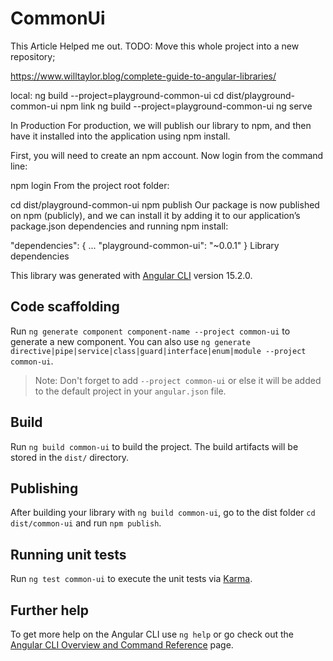 # CommonUi

This Article Helped me out.
TODO: Move this whole project into a new repository;

https://www.willtaylor.blog/complete-guide-to-angular-libraries/

local:
ng build --project=playground-common-ui
cd dist/playground-common-ui
npm link
ng build --project=playground-common-ui
ng serve

In Production
For production, we will publish our library to npm, and then have it installed into the application using npm install.

First, you will need to create an npm account. Now login from the command line:

npm login
From the project root folder:

cd dist/playground-common-ui
npm publish
Our package is now published on npm (publicly), and we can install it by adding it to our application’s package.json dependencies and running npm install:

"dependencies": {
    ...
    "playground-common-ui": "~0.0.1"
}
Library dependencies

This library was generated with [Angular CLI](https://github.com/angular/angular-cli) version 15.2.0.

## Code scaffolding

Run `ng generate component component-name --project common-ui` to generate a new component. You can also use `ng generate directive|pipe|service|class|guard|interface|enum|module --project common-ui`.
> Note: Don't forget to add `--project common-ui` or else it will be added to the default project in your `angular.json` file. 

## Build

Run `ng build common-ui` to build the project. The build artifacts will be stored in the `dist/` directory.

## Publishing

After building your library with `ng build common-ui`, go to the dist folder `cd dist/common-ui` and run `npm publish`.

## Running unit tests

Run `ng test common-ui` to execute the unit tests via [Karma](https://karma-runner.github.io).

## Further help

To get more help on the Angular CLI use `ng help` or go check out the [Angular CLI Overview and Command Reference](https://angular.io/cli) page.
